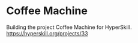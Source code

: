 # Coffee Machine
Building the project Coffee Machine for HyperSkill.
https://hyperskill.org/projects/33
